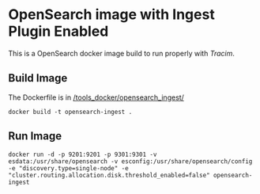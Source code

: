 # OpenSearch image with Ingest Plugin Enabled

This is a OpenSearch docker image build to run properly with _Tracim_.

## Build Image

The Dockerfile is in [/tools_docker/opensearch_ingest/](/tools_docker/opensearch_ingest/)

    docker build -t opensearch-ingest .

## Run Image

    docker run -d -p 9201:9201 -p 9301:9301 -v esdata:/usr/share/opensearch -v esconfig:/usr/share/opensearch/config -e "discovery.type=single-node" -e "cluster.routing.allocation.disk.threshold_enabled=false" opensearch-ingest
